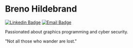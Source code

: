 # Breno Hildebrand 

<!--
[![Twitter Badge](https://img.shields.io/badge/-@brenohildebrand-00875f?style=flat-square&labelColor=00875f&logo=twitter&logoColor=white&link=https://twitter.com/brenohildebrand)](https://twitter.com/brenohildebrand)
 -->
[![Linkedin Badge](https://img.shields.io/badge/-Breno%20Hildebrand-d8dee9?style=flat-square&logo=Linkedin&logoColor=2E3440&link=https://www.linkedin.com/in/brenohildebrand/)](https://www.linkedin.com/in/brenohildebrand/) 
[![Email Badge](https://img.shields.io/badge/-hello@brenohildebrand.com-d8dee9?style=flat-square&logo=Gmail&logoColor=2E3440&link=mailto:hello@brenohildebrand.com)](mailto:hello@brenohildebrand.com)

Passionated about graphics programming and cyber security.

"Not all those who wander are lost."
